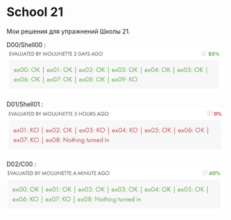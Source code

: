 # School 21

Мои решения для упражнений Школы 21.

D00/Shell00 : 
![Day 00](/pics/D00.png)

D01/Shell01 : 
![Day 01](/pics/D01.png)

D02/C00 :
![Day 02](/pics/D02.png)
